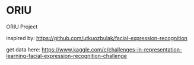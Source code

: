# ORIU
ORIU Project

inspired by:
https://github.com/utkuozbulak/facial-expression-recognition

get data here:
https://www.kaggle.com/c/challenges-in-representation-learning-facial-expression-recognition-challenge
